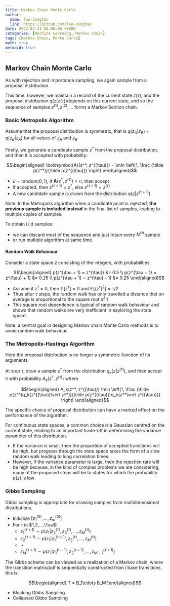 ```yaml
---
title: Markov Chain Monte Carlo
author:
  name: luo-songtao
  link: https://github.com/luo-songtao
date: 2022-02-21 08:00:00 +0800
categories: [Machine Learning, Markov Chain]
tags: [Markov Chain, Monte Carlo]
math: true
mermaid: true
---
```


## Markov Chain Monte Carlo


As with rejection and importance sampling, we again sample from a proposal distribution.

This time, however, we maintain a record of the current state $z(\tau)$, and the proposal distribution $q(z|z(\tau))$depends on this current state, and so the sequence of samples $z^(1), z^(2), . . .$ forms a Markov Section chain.


### Basic Metropolis Algorithm

Assume that the proposal distribution is symmetric, that is $q(z_A\vert z_B) = q(z_B\vert z_A)$ for all values of $z_A$ and $z_B$

Firstly, we generate a candidate sample $z^*$ from the proposal distribution, and then it is accepted with probability:

$$\begin{aligned} \boldsymbol{A}(z^*, z^{(\tau)}) = \min \left(1, \frac {\tilde p(z^*)}{\tilde p(z^{(\tau)}} \right) \end{aligned}$$

- $u = \text{random}(0,1)$, if $\boldsymbol{A}(z^*, z^{(\tau)}) > u$, then accept
- if accepted, then $z^{(\tau+1)} = z^*$, else $z^{(\tau+1)}=z^{(\tau)}$
- A new candidate sample is drawn from the distribution $q(z\vert z^{(\tau+1)})$

Note: In the Metropolis algorithm when a candidate point is rejected, **the previous sample is included instead** in the final list of samples, leading to multiple copies of samples.

To obtain i.i.d samples:
- we can discard most of the sequence and just retain every $M^{th}$ sample
- or run multiple algorithm at same time.


#### Random Walk Behaviour

Consider a state space $z$ consisting of the integers, with probabilities:

$$\begin{aligned} p(z^{\tau + 1} = z^{\tau})  &= 0.5 \\ p(z^{\tau + 1} = z^{\tau} + 1) &= 0.25 \\ p(z^{\tau + 1} = z^{\tau} - 1) &= 0.25 \end{aligned}$$    

- Assume if $z^{1} = 0$, then $\mathbb{E}[z^{\tau}] = 0$ and $\mathbb{E}[(z^{\tau})^2] = \tau / 2$
- Thus after $\tau$ steps, the random walk has only travelled a distance that on average is proportional to the square root of $\tau$.
- This square root dependence is typical of random walk behaviour and shows that random walks are very inefficient in exploring the state space.

Note: a central goal in designing Markov chain Monte Carlo methods is to avoid random walk behaviour.


### The Metropolis-Hastings Algorithm

Here the proposal distribution is no longer a symmetric function of its arguments.

At step $\tau$, draw a sample $z^*$ from the distribution $q_k(z\vert z^{(\tau)})$, and then accept it with probability $A_k(z^*, z^{(\tau)})$ where

$$\begin{aligned} A_k(z^*, z^{(\tau)}) \min \left(1, \frac {\tilde p(z^*)q_k(z^{(\tau)}\vert z^*)}{\tilde p(z^{(\tau)})q_k(z^*\vert z^{(\tau)})} \right) \end{aligned}$$

The specific choice of proposal distribution can have a marked effect on the performance of the algorithm.

For continuous state spaces, a common choice is a Gaussian centred on the current state, leading to an important trade-off in determining the variance parameter of this distribution.
- If the variance is small, then the proportion of accepted transitions will be high, but progress through the state space takes the form of a slow random walk leading to long correlation times.
- However, if the variance parameter is large, then the rejection rate will be high because, in the kind of complex problems we are considering, many of the proposed steps will be to states for which the probability $p(z)$ is low

### Gibbs Sampling

Gibbs sampling is appropriate for drawing samples from multidimensional distributions.

- Initialize $[z_1^{(0)},...,z_m^{(0)}]$
- For $\tau$ in $1,2,...,\Tau$:
  - $z_1^{(\tau + 1)} \sim p(z_1\vert z_2^{(\tau)}, z_3^{(\tau)},...,z_M^{(\tau)})$
  - $z_2^{(\tau + 1)} \sim p(z_1\vert z_1^{(\tau+1)}, z_3^{(\tau)},...,z_M^{(\tau)})$
  - $\cdots$
  - $z_M^{(\tau + 1)} \sim p(z_1\vert z_1^{(\tau+1)}, z_2^{(\tau+1)},...,z_{M-1}^{(\tau+1)})$



The Gibbs scheme can be viewed as a realization of a Markov chain, where the transition matrix/pdf is sequentially constructed from $l$ base transitions, this is:

$$\begin{aligned} T = B_1\cdots B_M \end{aligned}$$


- Blocking Gibbs Sampling
- Collapsed Gibbs Sampling


